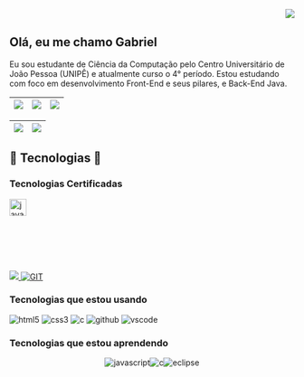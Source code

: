 <img align="right" src="https://komarev.com/ghpvc/?username=Gabb83&color=ff69b4"><br>

## Olá, eu me chamo Gabriel

Eu sou estudante de Ciência da Computação pelo Centro Universitário de João Pessoa (UNIPÊ) e atualmente curso o 4° período. Estou estudando com foco em desenvolvimento Front-End e seus pilares, e Back-End Java.

| <img src="https://github-readme-stats.vercel.app/api?username=Gabb83&show_icons=true&theme=tokyonight"> | <img src="http://github-profile-summary-cards.vercel.app/api/cards/most-commit-language?username=Gabb83&theme=tokyonight"> | <img src="https://github-readme-stats.vercel.app/api/top-langs/?username=Gabb83&layout=compact&theme=tokyonight"> |
| :-: | :-: | :-: |

| <img src="http://github-profile-summary-cards.vercel.app/api/cards/profile-details?username=Gabb83&theme=tokyonight"> | <img src="https://github-readme-streak-stats.herokuapp.com/?user=Gabb83&theme=tokyonight&hide_border=true&date_format=M%20j%5B%2C%20Y%5D&background=1A1B27&stroke=35AFA3&ring=BF91F3&fire=BF91F3&currStreakNum=BF91F3&sideNums=BF91F3&currStreakLabel=BF91F3&sideLabels=BF91F3&dates=35AFA3"> |
| :-: | :-: |

## 🎃 Tecnologias 🌟
### Tecnologias Certificadas
<a href="https://www.devmedia.com.br/certificado/tecnologia/java/gabriel-evangelista-de-almeida">
    <img src="https://img.shields.io/badge/Java-ED8B00?style=for-the-badge&logo=openjdk&logoColor=white"
    alt="java" align="center" height="30px">
  </a>
  <br><br>
<div class="linguagens">
  <a href="https://www.devmedia.com.br/certificado/tecnologia/sql/gabriel-evangelista-de-almeida">
    <img src="https://img.shields.io/badge/MySQL-005C84?style=for-the-badge&logo=mysql&logoColor=white" style="margin-top:80px;">
  </a>
  <a href="https://www.devmedia.com.br/certificado/tecnologia/git/gabriel-evangelista-de-almeida" target="_blank">
    <img src="https://img.shields.io/badge/GIT-E44C30?style=for-the-badge&logo=git&logoColor=white" alt="GIT">
  </a>
<div>
  
### Tecnologias que estou usando 
<div class="linguagens" >
  <img src="https://img.shields.io/badge/HTML5-E34F26?style=for-the-badge&logo=html5&logoColor=white"
    alt="html5" algin="center">
  <img src="https://img.shields.io/badge/CSS3-1572B6?style=for-the-badge&logo=css3&logoColor=white"
    alt="css3" algin="center">
  <img src="https://img.shields.io/badge/C-00599C?style=for-the-badge&logo=c&logoColor=white"
    alt="c" algin="center">
  <img src="https://img.shields.io/badge/GitHub-100000?style=for-the-badge&logo=github&logoColor=white"
    alt="github" algin="center">
  <img src="https://img.shields.io/badge/Visual_Studio_Code-0078D4?style=for-the-badge&logo=visual%20studio%20code&logoColor=white"
    alt="vscode" algin="center">
</div>


### Tecnologias que estou aprendendo  
<div class="linguagens" style="display: flex; align-itens: center; justify-content: center;">
  <img src="https://img.shields.io/badge/JavaScript-323330?style=for-the-badge&logo=javascript&logoColor=F7DF1E"
    alt="javascript" algin="center">
  <img src="https://img.shields.io/badge/C-00599C?style=for-the-badge&logo=c&logoColor=white"
    alt="c" algin="center">
  <img src="https://img.shields.io/badge/Eclipse-2C2255?style=for-the-badge&logo=eclipse&logoColor=white"
    alt="eclipse" algin="center">
</div>

<!---->

